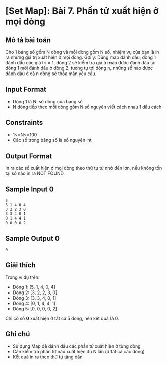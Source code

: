 # [Set Map]: Bài 7. Phần tử xuất hiện ở mọi dòng

## Mô tả bài toán

Cho 1 bảng số gồm N dòng và mỗi dòng gồm N số, nhiệm vụ của bạn là in ra những giá trị xuất hiện ở mọi dòng. Gợi ý: Dùng map đánh dấu, dòng 1 đánh dấu các giá trị = 1, dòng 2 sẽ kiểm tra giá trị nào được đánh dấu tại dòng 1 mới đánh dấu ở dòng 2, tương tự tới dòng n, những số nào được đánh dấu ở cả n dòng sẽ thỏa mãn yêu cầu.

## Input Format

- Dòng 1 là N: số dòng của bảng số
- N dòng tiếp theo mỗi dòng gồm N số nguyên viết cách nhau 1 dấu cách

## Constraints

- 1<=N<=100
- Các số trong bảng số là số nguyên int

## Output Format

In ra các số xuất hiện ở mọi dòng theo thứ tự từ nhỏ đến lớn, nếu không tồn tại số nào in ra NOT FOUND

## Sample Input 0

```
5
5 1 4 0 4
3 2 2 3 0
3 3 4 0 1
0 1 4 4 1
0 0 0 0 2
```

## Sample Output 0

```
0
```

## Giải thích

Trong ví dụ trên:
- Dòng 1: [5, 1, 4, 0, 4]
- Dòng 2: [3, 2, 2, 3, 0] 
- Dòng 3: [3, 3, 4, 0, 1]
- Dòng 4: [0, 1, 4, 4, 1]
- Dòng 5: [0, 0, 0, 0, 2]

Chỉ có số **0** xuất hiện ở tất cả 5 dòng, nên kết quả là 0.

## Ghi chú

- Sử dụng Map để đánh dấu các phần tử xuất hiện ở từng dòng
- Cần kiểm tra phần tử nào xuất hiện đủ N lần (ở tất cả các dòng)
- Kết quả in ra theo thứ tự tăng dần